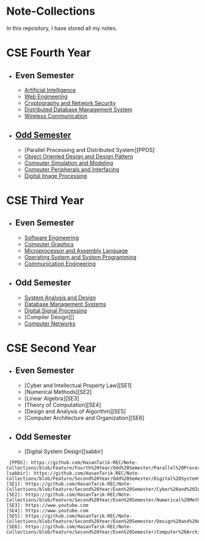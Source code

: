 # Note-Collections
In this repository, I have stored all my notes.

# CSE Fourth Year
- ## Even Semester
    - [Artificial Intelligence][SE]
    - [Web Engineering][CG]
    - [Cryptography and Network Security][MAL]
    - [Distributed Database Management System][OS1]
    - [Wireless Communication][CM11]

- ## [Odd Semester][OddSemester]
    - [Parallel Processing and Distributed System][PPDS]
    - [Object Oriented Design and Design Pattern][PP1]
    - [Computer Simulation and Modeling][CSM]
    - [Computer Peripherals and Interfacing][CPI]
    - [Digital Image Processing][CN1]
# CSE Third Year
- ## Even Semester
    - [Software Engineering][SE]
    - [Computer Graphics][CG]
    - [Microprocessor and Assembly Language][MAL]
    - [Operating System and System Programming][OS1]
    - [Communication Engineering][CM11]

- ## Odd Semester
    - [System Analysis and Design][S1]
    - [Database Management Systems][PP1]
    - [Digital Signal Processing][S11]
    - [Compiler Design][]
    - [Computer Networks][CN1]
# CSE Second Year
- ## Even Semester
    - [Cyber and Intellectual Property Law][SE1]
    - [Numerical Methods][SE2]
    - [Linear Algebra][SE3]
    - [Theory of Computation][SE4]
    - [Design and Analysis of Algorithm][SE5]
    - [Computer Architecture and Organization][SE6]
 
- ## Odd Semester
    - [Digital System Design][sabbir]
















    <!--Links-->


[OddSemester]: https://github.com/HasanTarik-REC/Note-Collections/blob/PartFourOddSemester/README.md

     [PPDS]: https://github.com/HasanTarik-REC/Note-Collections/blob/Feature/Fourth%20Year/Odd%20Semester/Parallel%20Processing%20and%20Distributed%20System/Contents%20of%20Parallel%20Programming.md
    [sabbir]: https://github.com/HasanTarik-REC/Note-Collections/blob/Feature/Second%20Year/Odd%20Semester/Digital%20System%20Design.md
    [SE1]: https://github.com/HasanTarik-REC/Note-Collections/blob/Feature/Second%20Year/Even%20Semester/Cyber%20and%20Intellectual%20Property%20Law/Contents%20of%20Cyber%20and%20Intellectual%20Property%20Law.md
    [SE2]: https://github.com/HasanTarik-REC/Note-Collections/blob/Feature/Second%20Year/Even%20Semester/Numerical%20Method/Numerical%20Method.md
    [SE3]: https://www.youtube.com
    [SE4]: https://www.youtube.com
    [SE5]: https://github.com/HasanTarik-REC/Note-Collections/blob/Feature/Second%20Year/Even%20Semester/Design%20and%20Analysis%20of%20Algorithms/Contents%20of%20Algorithm.md
    [SE6]: https://github.com/HasanTarik-REC/Note-Collections/blob/Feature/Second%20Year/Even%20Semester/Computer%20Architecture%20and%20Organization/Computer%20Architecture%20and%20Organization.md
  [PP1]: https://github.com/HasanTarik-REC/Note-Collections/blob/Feature/Third%20Year/Odd%20Semester/Database%20Management%20System/DatabaseManagementSystem.md
  [S1]: https://github.com/HasanTarik-REC/Note-Collections/blob/Feature/Third%20Year/Odd%20Semester/System%20Analysis%20and%20Design/SystemAnalysisAndDesign.md
  [S11]: https://github.com/HasanTarik-REC/Note-Collections/blob/Feature/Third%20Year/Odd%20Semester/Digital%20Signal%20Processing/DigitalSignalProcessing.md
  [CN1]: https://github.com/HasanTarik-REC/Note-Collections/tree/Feature/Third%20Year/Odd%20Semester/Computer%20Networks
  [OS1]: https://github.com/HasanTarik-REC/Note-Collections/blob/Feature/Fourth%20Year/Even%20Semester/Operating%20System/Contents%20of%20Operating%20System.md
  [MAL]: https://github.com/HasanTarik-REC/Note-Collections/blob/Feature/Third%20Year/Even%20Semester/Microprocessor%20and%20Assembly%20Language/Contents%20of%20Microprocessor%20and%20Assembly%20Language.md
  [SE]: https://github.com/HasanTarik-REC/Note-Collections/blob/Feature/Fourth%20Year/Even%20Semester/Software%20Engineering/ContentsOfSoftwareEngineering.md
  [CM11]: https://github.com/HasanTarik-REC/Note-Collections/blob/Feature/Fourth%20Year/Even%20Semester/Communication%20Engineering/Contents%20of%20Communication%20Engineering.md
  [CG]: https://github.com/HasanTarik-REC/Note-Collections/blob/Feature/Fourth%20Year/Even%20Semester/Computer%20Graphics/ContentsOfComputerGraphics.md
  [CPI]: https://github.com/HasanTarik-REC/Note-Collections/blob/Feature/Fourth%20Year/Odd%20Semester/Computer%20Peripherals%20and%20Interfacing/Contents%20of%20Computer%20Peripherals%20and%20Interfacing.md
  [CSM]: https://github.com/HasanTarik-REC/Note-Collections/blob/Feature/Fourth%20Year/Odd%20Semester/Computer%20Simulation%20and%20Modeling/Contents%20of%20Computer%20Simulation%20and%20Modeling.md
